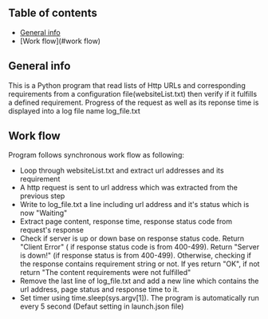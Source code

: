 ## Table of contents
* [General info](#general-info)
* [Work flow](#work flow)

## General info
This is a Python program that read lists of Http URLs and corresponding requirements from a configuration file(websiteList.txt) then verify if it fulfills a defined requirement. Progress of the request as well as its reponse time is displayed into a log file name log_file.txt
	
## Work flow
Program follows synchronous work flow as following:
* Loop through websiteList.txt and extract url addresses and its requirement
* A http request is sent to url address which was extracted from the previous step
* Write to log_file.txt a line including url address and it's status which is now "Waiting" 
* Extract page content, response time, response status code from request's response
* Check if server is up or down base on response status code. Return "Client Error" ( if response status code is from 400-499). Return "Server is down!" (if response status is from 400-499). Otherwise, checking if the response contains requirement string or not. If yes return "OK", if not return "The content requirements were not fulfilled"
* Remove the last line of log_file.txt and add a new line which contains the url address, page status and response time to it. 
* Set timer using time.sleep(sys.argv[1]). The program is automatically run every 5 second (Defaut setting in launch.json file)

